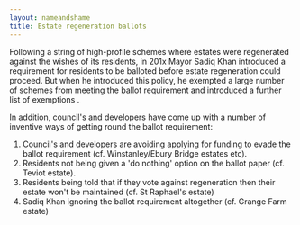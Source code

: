 ```yaml
---
layout: nameandshame
title: Estate regeneration ballots
---
```

Following a string of high-profile schemes where estates were regenerated against the wishes of its residents, in 201x Mayor Sadiq Khan introduced a requirement for residents to be balloted before estate regeneration could proceed. But when he introduced this policy, he exempted a large number of schemes from meeting the ballot requirement []() and introduced a further list of exemptions []().

In addition, council's and developers have come up with a number of inventive ways of getting round the ballot requirement:

1. Council's and developers are avoiding applying for funding to evade the ballot requirement (cf. Winstanley/Ebury Bridge estates etc).
2. Residents not being given a 'do nothing' option on the ballot paper (cf. Teviot estate).
3. Residents being told that if they vote against regeneration then their estate won't be maintained (cf. St Raphael's estate)
4. Sadiq Khan ignoring the ballot requirement altogether (cf. Grange Farm estate)
